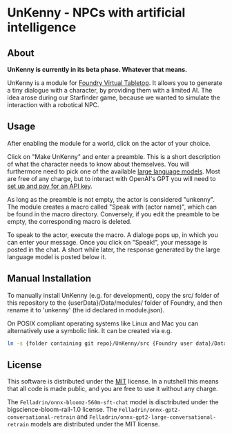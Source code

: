 # UnKenny - NPCs with artificial intelligence

## About

__UnKenny is currently in its beta phase. Whatever that means.__

UnKenny is a module for [Foundry Virtual Tabletop](https://foundryvtt.com/). It allows you to generate a tiny dialogue with a character, by providing them with a limited AI. The idea arose during our Starfinder game, because we wanted to simulate the interaction with a robotical NPC.

## Usage

After enabling the module for a world, click on the actor of your choice.

Click on "Make UnKenny" and enter a preamble. This is a short description of what the character needs to know about themselves. You will furthermore need to pick one of the available [large language models](https://en.wikipedia.org/wiki/Large_language_model). Most are free of any charge, but to interact with OpenAI's GPT you will need to [set up and pay for an API key](https://blog.streamlit.io/beginners-guide-to-openai-api/).

As long as the preamble is not empty, the actor is considered "unkenny". The module creates a macro called "Speak with (actor name)", which can be found in the macro directory. Conversely, if you edit the preamble to be empty, the corresponding macro is deleted.

To speak to the actor, execute the macro. A dialoge pops up, in which you can enter your message. Once you click on "Speak!", your message is posted in the chat. A short while later, the response generated by the large language model is posted below it.

## Manual Installation

To manually install UnKenny (e.g. for development), copy the src/ folder of this repository to the {userData}/Data/modules/ folder of Foundry, and then rename it to 'unkenny' (the id declared in module.json).

On POSIX compliant operating systems like Linux and Mac you can alternatively use a symbolic link. It can be created via e.g.

```bash
ln -s {folder containing git repo}/UnKenny/src {Foundry user data}/Data/modules/unkenny
```

## License

This software is distributed under the [MIT](https://choosealicense.com/licenses/mit/) license. In a nutshell this means that all code is made public, and you are free to use it without any charge.

The `Felladrin/onnx-bloomz-560m-sft-chat` model is disctributed under the bigscience-bloom-rail-1.0 license.
The `Felladrin/onnx-gpt2-conversational-retrain` and `Felladrin/onnx-gpt2-large-conversational-retrain` models are distributed under the MIT license.